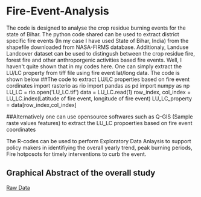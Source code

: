 # Fire-Event-Analysis
The code is designed to analyse the crop residue burning events for the state of Bihar. The python code shared can be used to extract district specific fire events (In my case I have used State of Bihar, India) from the shapefile downloaded from NASA-FIRMS database. 
Additionaly, Landuse Landcover dataset can be used to distingush between the crop residue fire, forest fire and other anthroporgenic activities based fire events. Well, I haven't quite shown that in my codes here. One can simply extract the LU/LC property from tiff file using fire event lat/long data. The code is shown below
 ##The code to extract LU/LC properties based on fire event cordinates
 import rasterio as rio
 import pandas as pd
 import numpy as np
 LU_LC = rio.open('LU_LC.tif')
 data = LU_LC.read(1)
 row_index, col_index = LU_LC.index(Latitude of fire event, longitude of fire event)
 LU_LC_property = data[row_index,col_index]
 
 ##Alternatively one can use opensource softwares such as Q-GIS (Sample raste values features) to extract the LU_LC propoerties based on fire event coordinates  
 
The R-codes can be used to perform Exploratory Data Anlaysis to support policy makers in identifiying the overall yearly trend, peak burning periods, Fire hotposots for timely interventions to curb the event.

## Graphical Abstract of the overall study
[Raw Data](https://user-images.githubusercontent.com/83420459/152357496-f96a84bd-3213-4fb2-b935-b6a1f5a631f6.png)
